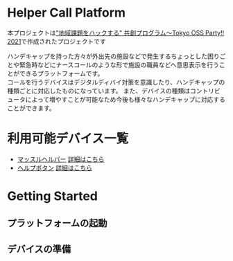 # Helper Call Platform
本プロジェクトは["地域課題をハックする" 共創プログラム〜Tokyo OSS Party!! 2021](https://tokyo-oss-party.com/)で作成されたプロジェクトです

ハンデキャップを持った方々が外出先の施設などで発生するちょっとした困りごとや緊急時などにナースコールのような形で施設の職員などへ意思表示を行うことができるプラットフォームです。  
コールを行うデバイスはデジタルディバイ対策を意識したり、ハンデキャップの種類ごとに対応したものになっています。
また、デバイスの種類はコントリビュータによって増やすことが可能なため今後も様々なハンデキャップに対応することができます。

# 利用可能デバイス一覧

* [マッスルヘルパー](./devices/muscle_helper) [詳細はこちら](./devices/muscle_helper)
* [ヘルプボタン](./devices/help_button) [詳細はこちら](./devices/help_button)

# Getting Started

## プラットフォームの起動

## デバイスの準備
